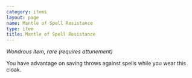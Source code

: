 ```yaml
---
category: items
layout: page
name: Mantle of Spell Resistance
type: item
title: Mantle of Spell Resistance 
---
```

_Wondrous item, rare (requires attunement)_ 

You have advantage on saving throws against spells while you wear this cloak. 